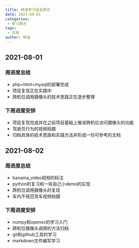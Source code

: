 ```yaml
---
title: 林淦学习组会周志
date: 2021-08-01
categories:
 - 学习周志
tags:
 - 文档
author: 林淦
---
```

## 2021-08-01
### 周进度总结
- php+html+mysql的部署完成
- 项目复现正在实践中
- 跨机位调用摄像头的技术思路正在逐步整理
### 下周进度安排
- 项目复现完成并在之前项目基础上推进跨机位访问摄像头的功能
- 驾驶员行为的视频拍摄
- 归档具体的技术思路和实践方法并形成一份可参考的文档
## 2021-08-02
### 周进度总结
- banama_video视频的标注
- python的复习和一些自己小demo的实现
- 跨机位调用摄像头的复现
- 车内不规范驾车视频拍摄
### 下周进度安排
- numpy和openvc的学习入门
- 跨机位摄像头调用的方法归档
- git和github工具的学习
- markdown文件编写学习
